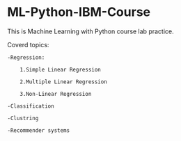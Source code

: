 # ML-Python-IBM-Course
This is Machine Learning with Python course lab practice.


Coverd topics:

    -Regression:

        1.Simple Linear Regression

        2.Multiple Linear Regression

        3.Non-Linear Regression

    -Classification

    -Clustring

    -Recommender systems
